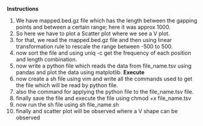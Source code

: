 **Instructions**
1. We have mapped.bed.gz file which has the length between the gapping points and between a certain range; here it was approx 1000.
2. So here we have to plot a Scatter plot where we see a V plot.
3. for that, we read the mapped.bed.gz file and then using linear transformation rule to rescale the range between -500 to 500.
4. now sort the file and using uniq -c get the frequency of each position and length combination.
5. now write a python file which reads the data from file_name.tsv using pandas and plot the data using matplotlib.
**Execute**
1. now create a sh file using vim and write all the commands used to get the file which will be read by python file.
2. also the command for applying the python file to the file_name.tsv file.
3. finally save the file and execute the file using chmod +x file_name.tsv
4. now run the sh file using sh file_name.sh
5. finally and scatter plot will be observed where a V shape can be observed
